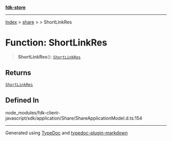 [**fdk-store**](../../../README.md)
***

[Index](../../../API.md) > [share](../../README.md) > [<internal>](../README.md) > ShortLinkRes

# Function: ShortLinkRes

> **ShortLinkRes**(): [`ShortLinkRes`](../type-aliases/type-alias.ShortLinkRes.md)

## Returns

[`ShortLinkRes`](../type-aliases/type-alias.ShortLinkRes.md)

## Defined In

node\_modules/fdk-client-javascript/sdk/application/Share/ShareApplicationModel.d.ts:154

***
Generated using [TypeDoc](https://typedoc.org/) and [typedoc-plugin-markdown](https://www.npmjs.com/package/typedoc-plugin-markdown)
